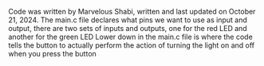 Code was written by Marvelous Shabi, written and last updated on October 21, 2024.
The main.c file declares what pins we want to use as input and output, there are two sets of inputs and outputs, one for the red LED and another for the green LED
Lower down in the main.c file is where the code tells the button to actually perform the action of turning the light on and off when you press the button
